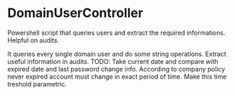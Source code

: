 # DomainUserController
Powershell script that queries users and extract the required informations. Helpful on audits.

It queries every single domain user and do some string operations. Extract useful information in audits. 
TODO: Take current date and compare with expired date and last password change info. According to company policy never expired account must change in exact period of time. Make this time treshold parametric. 
